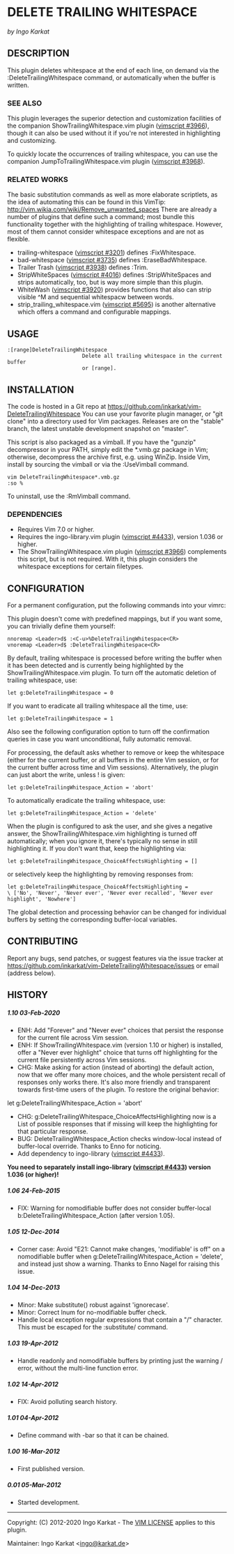 DELETE TRAILING WHITESPACE
===============================================================================
_by Ingo Karkat_

DESCRIPTION
------------------------------------------------------------------------------

This plugin deletes whitespace at the end of each line, on demand via the
:DeleteTrailingWhitespace command, or automatically when the buffer is
written.

### SEE ALSO

This plugin leverages the superior detection and customization facilities of
the companion ShowTrailingWhitespace.vim plugin ([vimscript #3966](http://www.vim.org/scripts/script.php?script_id=3966)), though it
can also be used without it if you're not interested in highlighting and
customizing.

To quickly locate the occurrences of trailing whitespace, you can use the
companion JumpToTrailingWhitespace.vim plugin ([vimscript #3968](http://www.vim.org/scripts/script.php?script_id=3968)).

### RELATED WORKS

The basic substitution commands as well as more elaborate scriptlets, as the
idea of automating this can be found in this VimTip:
    http://vim.wikia.com/wiki/Remove_unwanted_spaces
There are already a number of plugins that define such a command; most bundle
this functionality together with the highlighting of trailing whitespace.
However, most of them cannot consider whitespace exceptions and are not as
flexible.
- trailing-whitespace ([vimscript #3201](http://www.vim.org/scripts/script.php?script_id=3201)) defines :FixWhitespace.
- bad-whitespace ([vimscript #3735](http://www.vim.org/scripts/script.php?script_id=3735)) defines :EraseBadWhitespace.
- Trailer Trash ([vimscript #3938](http://www.vim.org/scripts/script.php?script_id=3938)) defines :Trim.
- StripWhiteSpaces ([vimscript #4016](http://www.vim.org/scripts/script.php?script_id=4016)) defines :StripWhiteSpaces and strips
  automatically, too, but is way more simple than this plugin.
- WhiteWash ([vimscript #3920](http://www.vim.org/scripts/script.php?script_id=3920)) provides functions that also can strip visible
  ^M and sequential whitespacw between words.
- strip\_trailing\_whitespace.vim ([vimscript #5695](http://www.vim.org/scripts/script.php?script_id=5695)) is another alternative which
  offers a command and configurable mappings.

USAGE
------------------------------------------------------------------------------

    :[range]DeleteTrailingWhitespace
                            Delete all trailing whitespace in the current buffer
                            or [range].

INSTALLATION
------------------------------------------------------------------------------

The code is hosted in a Git repo at
    https://github.com/inkarkat/vim-DeleteTrailingWhitespace
You can use your favorite plugin manager, or "git clone" into a directory used
for Vim packages. Releases are on the "stable" branch, the latest unstable
development snapshot on "master".

This script is also packaged as a vimball. If you have the "gunzip"
decompressor in your PATH, simply edit the \*.vmb.gz package in Vim; otherwise,
decompress the archive first, e.g. using WinZip. Inside Vim, install by
sourcing the vimball or via the :UseVimball command.

    vim DeleteTrailingWhitespace*.vmb.gz
    :so %

To uninstall, use the :RmVimball command.

### DEPENDENCIES

- Requires Vim 7.0 or higher.
- Requires the ingo-library.vim plugin ([vimscript #4433](http://www.vim.org/scripts/script.php?script_id=4433)), version 1.036 or
  higher.
- The ShowTrailingWhitespace.vim plugin ([vimscript #3966](http://www.vim.org/scripts/script.php?script_id=3966)) complements this
  script, but is not required. With it, this plugin considers the whitespace
  exceptions for certain filetypes.

CONFIGURATION
------------------------------------------------------------------------------

For a permanent configuration, put the following commands into your vimrc:

This plugin doesn't come with predefined mappings, but if you want some, you
can trivially define them yourself:

    nnoremap <Leader>d$ :<C-u>%DeleteTrailingWhitespace<CR>
    vnoremap <Leader>d$ :DeleteTrailingWhitespace<CR>

By default, trailing whitespace is processed before writing the buffer when it
has been detected and is currently being highlighted by the
ShowTrailingWhitespace.vim plugin.
To turn off the automatic deletion of trailing whitespace, use:

    let g:DeleteTrailingWhitespace = 0

If you want to eradicate all trailing whitespace all the time, use:

    let g:DeleteTrailingWhitespace = 1

Also see the following configuration option to turn off the confirmation
queries in case you want unconditional, fully automatic removal.

For processing, the default asks whether to remove or keep the whitespace
(either for the current buffer, or all buffers in the entire Vim session, or
for the current buffer across time and Vim sessions).
Alternatively, the plugin can just abort the write, unless ! is given:

    let g:DeleteTrailingWhitespace_Action = 'abort'

To automatically eradicate the trailing whitespace, use:

    let g:DeleteTrailingWhitespace_Action = 'delete'

When the plugin is configured to ask the user, and she gives a negative
answer, the ShowTrailingWhitespace.vim highlighting is turned off
automatically; when you ignore it, there's typically no sense in still
highlighting it. If you don't want that, keep the highlighting via:

    let g:DeleteTrailingWhitespace_ChoiceAffectsHighlighting = []

or selectively keep the highlighting by removing responses from:

    let g:DeleteTrailingWhitespace_ChoiceAffectsHighlighting =
    \ ['No', 'Never', 'Never ever', 'Never ever recalled', 'Never ever highlight', 'Nowhere']

The global detection and processing behavior can be changed for individual
buffers by setting the corresponding buffer-local variables.

CONTRIBUTING
------------------------------------------------------------------------------

Report any bugs, send patches, or suggest features via the issue tracker at
https://github.com/inkarkat/vim-DeleteTrailingWhitespace/issues or email
(address below).

HISTORY
------------------------------------------------------------------------------

##### 1.10    03-Feb-2020
- ENH: Add "Forever" and "Never ever" choices that persist the response for
  the current file across Vim session.
- ENH: If ShowTrailingWhitespace.vim (version 1.10 or higher) is installed,
  offer a "Never ever highlight" choice that turns off highlighting for the
  current file persistently across Vim sessions.
- CHG: Make asking for action (instead of aborting) the default action, now
  that we offer many more choices, and the whole persistent recall of
  responses only works there. It's also more friendly and transparent towards
  first-time users of the plugin. To restore the original behavior:
 <!-- -->

  let g:DeleteTrailingWhitespace\_Action = 'abort'

- CHG: g:DeleteTrailingWhitespace\_ChoiceAffectsHighlighting now is a List of
  possible responses that if missing will keep the highlighting for that
  particular response.
- BUG: DeleteTrailingWhitespace\_Action checks window-local instead of
  buffer-local override. Thanks to Enno for noticing.
- Add dependency to ingo-library ([vimscript #4433](http://www.vim.org/scripts/script.php?script_id=4433)).

__You need to separately install ingo-library ([vimscript #4433](http://www.vim.org/scripts/script.php?script_id=4433)) version
  1.036 (or higher)!__

##### 1.06    24-Feb-2015
- FIX: Warning for nomodifiable buffer does not consider buffer-local
  b:DeleteTrailingWhitespace\_Action (after version 1.05).

##### 1.05    12-Dec-2014
- Corner case: Avoid "E21: Cannot make changes, 'modifiable' is off" on a
  nomodifiable buffer when g:DeleteTrailingWhitespace\_Action = 'delete', and
  instead just show a warning. Thanks to Enno Nagel for raising this issue.

##### 1.04    14-Dec-2013
- Minor: Make substitute() robust against 'ignorecase'.
- Minor: Correct lnum for no-modifiable buffer check.
- Handle local exception regular expressions that contain a "/" character.
  This must be escaped for the :substitute/ command.

##### 1.03    19-Apr-2012
- Handle readonly and nomodifiable buffers by printing just the warning / error,
without the multi-line function error.

##### 1.02    14-Apr-2012
- FIX: Avoid polluting search history.

##### 1.01    04-Apr-2012
- Define command with -bar so that it can be chained.

##### 1.00    16-Mar-2012
- First published version.

##### 0.01    05-Mar-2012
- Started development.

------------------------------------------------------------------------------
Copyright: (C) 2012-2020 Ingo Karkat -
The [VIM LICENSE](http://vimdoc.sourceforge.net/htmldoc/uganda.html#license) applies to this plugin.

Maintainer:     Ingo Karkat &lt;ingo@karkat.de&gt;
